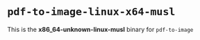 # `pdf-to-image-linux-x64-musl`

This is the **x86_64-unknown-linux-musl** binary for `pdf-to-image`
